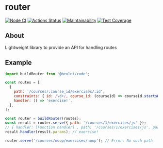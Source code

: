 # router

[![Node CI](https://github.com/PavelDeuce/router/actions/workflows/nodejs.yml/badge.svg)](https://github.com/PavelDeuce/router/actions/workflows/nodejs.yml)
[![Actions Status](https://github.com/PavelDeuce/js-algorithms-trees-project-lvl1/workflows/hexlet-check/badge.svg)](https://github.com/PavelDeuce/js-algorithms-trees-project-lvl1/actions)
[![Maintainability](https://api.codeclimate.com/v1/badges/cf29babbd64a5ec941bc/maintainability)](https://codeclimate.com/github/PavelDeuce/router/maintainability)
[![Test Coverage](https://api.codeclimate.com/v1/badges/cf29babbd64a5ec941bc/test_coverage)](https://codeclimate.com/github/PavelDeuce/router/test_coverage)

## About

Lightweight library to provide an API for handling routes

## Example

```javascript
import buildRouter from '@hexlet/code';

const routes = [
  {
    path: '/courses/:course_id/exercises/:id',
    constraints: { id: /\d+/, course_id: (courseId) => courseId.startsWith('js') },
    handler: () => 'exercise!',
  },
];

const router = buildRouter(routes);
const result = router.serve({ path: '/courses/1/exercises/js' });
// { handler: [Function handler] , path: '/courses/1/exercises/js', params: { id: '1', course_id: 'js' }, method: 'GET' }
result.handler(result.params); // exercise!

router.serve('/courses/noop/exercises/noop'); // Error: No such path
```
